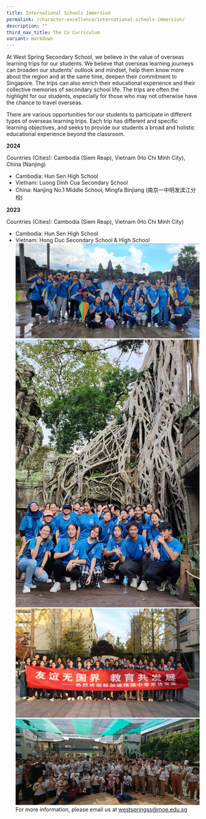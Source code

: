 ```yaml
---
title: International Schools Immersion
permalink: /character-excellence/international-schools-immersion/
description: ""
third_nav_title: The Co Curriculum
variant: markdown
---
```

At West Spring Secondary School, we believe in the value of overseas learning trips for our students. We believe that overseas learning journeys can broaden our students’ outlook and mindset, help them know more about the region and at the same time, deepen their commitment to Singapore. The trips can also enrich their educational experience and their collective memories of secondary school life. The trips are often the highlight for our students, especially for those who may not otherwise have the chance to travel overseas.

There are various opportunities for our students to participate in different types of overseas learning trips. Each trip has different and specific learning objectives, and seeks to provide our students a broad and holistic educational experience beyond the classroom.

**2024**

Countries (Cities): Cambodia (Siem Reap), Vietnam (Ho Chi Minh City), China (Nanjing)

*   Cambodia: Hun Sen High School
*   Vietnam: Luong Dinh Cua Secondary School
*   China: Nanjing No.1 Middle School, Mingfa Binjiang (南京一中明发滨江分校)

**2023**

Countries (Cities): Cambodia (Siem Reap), Vietnam (Ho Chi Minh City)

*   Cambodia: Hun Sen High School
*   Vietnam: Hong Duc Secondary School & High School
![Cambodia2](/images/cambodia2.jpg)![](/images/cambodia5.jpg)![](/images/China.jpg)![](/images/Vietnam.jpg)
For more information, please email us at [westspringss@moe.edu.sg](westspringss@moe.edu.sg)



